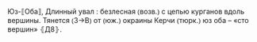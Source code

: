 ---
---

Юз-⟦Оба⟧, Длинный увал
: безлесная ⦅возв.⦆ с цепью курганов вдоль вершины. Тянется ⦅З→В⦆ от ⦅юж.⦆ окраины Керчи ⦅тюрк.⦆ юз оба – «сто вершин» ⦃Д8⦄.
